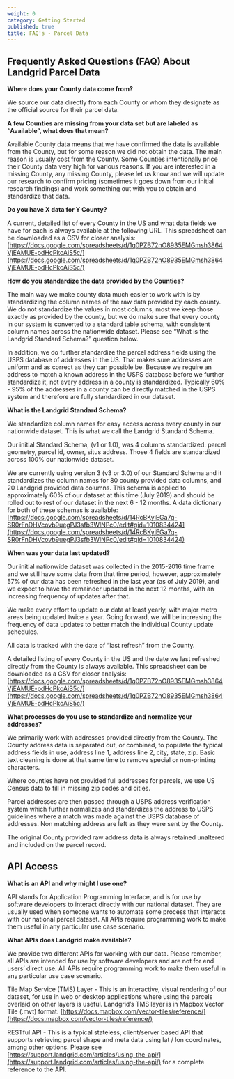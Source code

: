 ```yaml
---
weight: 0
category: Getting Started
published: true
title: FAQ's - Parcel Data
---
```


## Frequently Asked Questions (FAQ) About Landgrid Parcel Data

**Where does your County data come from?**

We source our data directly from each County or whom they designate as the official source for their parcel data.

**A few Counties are missing from your data set but are labeled as “Available”, what does that mean?**

Available County data means that we have confirmed the data is available from the County, but for some reason we did not obtain the data. The main reason is usually cost from the County. Some Counties intentionally price their County data very high for various reasons. If you are interested in a missing County, any missing County, please let us know and we will update our research to confirm pricing (sometimes it goes down from our initial research findings) and work something out with you to obtain and standardize that data.

**Do you have X data for Y County?**

A current, detailed list of every County in the US and what data fields we have for each is always available at the following URL. This spreadsheet can be downloaded as a CSV for closer analysis:  [https://docs.google.com/spreadsheets/d/1q0PZB72nO8935EMGmsh3864VjEAMUE-pdHcPkoAiS5c/](https://docs.google.com/spreadsheets/d/1q0PZB72nO8935EMGmsh3864VjEAMUE-pdHcPkoAiS5c/)

**How do you standardize the data provided by the Counties?**

The main way we make county data much easier to work with is by standardizing the column names of the raw data provided by each county. We do not standardize the values in most columns, most we keep those exactly as provided by the county, but we do make sure that every county in our system is converted to a standard table schema, with consistent column names across the nationwide dataset. Please see “What is the Landgrid Standard Schema?” question below.

In addition, we do further standardize the parcel address fields using the USPS database of addresses in the US. That makes sure addresses are uniform and as correct as they can possible be. Because we require an address to match a known address in the USPS database before we further standardize it, not every address in a county is standardized. Typically 60% - 95% of the addresses in a county can be directly matched in the USPS system and therefore are fully standardized in our dataset.

**What is the Landgrid Standard Schema?**

We standardize column names for easy access across every county in our nationwide dataset. This is what we call the Landgrid Standard Schema.

Our initial Standard Schema, (v1 or 1.0), was 4 columns standardized: parcel geometry, parcel id, owner, situs address. Those 4 fields are standardized across 100% our nationwide dataset.

We are currently using version 3 (v3 or 3.0) of our Standard Schema and it standardizes the column names for 80 county provided data columns, and 20 Landgrid provided data columns. This schema is applied to approximately 60% of our dataset at this time (July 2019) and should be rolled out to rest of our dataset in the next 6 - 12 months. A data dictionary for both of these schemas is available: [https://docs.google.com/spreadsheets/d/14RcBKyiEGa7q-SR0rFnDHVcovb9uegPJ3sfb3WlNPc0/edit#gid=1010834424](https://docs.google.com/spreadsheets/d/14RcBKyiEGa7q-SR0rFnDHVcovb9uegPJ3sfb3WlNPc0/edit#gid=1010834424)

**When was your data last updated?**

Our initial nationwide dataset was collected in the 2015-2016 time frame and we still have some data from that time period, however, approximately 57% of our data has been refreshed in the last year (as of July 2019), and we expect to have the remainder updated in the next 12 months, with an increasing frequency of updates after that.

We make every effort to update our data at least yearly, with major metro areas being updated twice a year. Going forward, we will be increasing the frequency of data updates to better match the individual County update schedules.

All data is tracked with the date of “last refresh” from the County. 

A detailed listing of every County in the US and the date we last refreshed directly from the County is always available. This spreadsheet can be downloaded as a CSV for closer analysis: [https://docs.google.com/spreadsheets/d/1q0PZB72nO8935EMGmsh3864VjEAMUE-pdHcPkoAiS5c/](https://docs.google.com/spreadsheets/d/1q0PZB72nO8935EMGmsh3864VjEAMUE-pdHcPkoAiS5c/)

**What processes do you use to standardize and normalize your addresses?**

We primarily work with addresses provided directly from the County. The County address data is separated out, or combined, to populate the typical address fields in use, address line 1, address line 2, city, state, zip. Basic text cleaning is done at that same time to remove special or non-printing characters.

Where counties have not provided full addresses for parcels, we use US Census data to fill in missing zip codes and cities.

Parcel addresses are then passed through a USPS address verification system which further normalizes and standardizes the address to USPS guidelines where a match was made against the USPS database of addresses. Non matching address are left as they were sent by the County.

The original County provided raw address data is always retained unaltered and included on the parcel record.


## API Access

**What is an API and why might I use one?**

API stands for Application Programming Interface, and is for use by software developers to interact directly with our national dataset. They are usually used when someone wants to automate some process that interacts with our national parcel dataset. All APIs require programming work to make them useful in any particular use case scenario.

**What APIs does Landgrid make available?**

We provide two different APIs for working with our data. Please remember, all APIs are intended for use by software developers and are not for end users’ direct use. All APIs require programming work to make them useful in any particular use case scenario.

Tile Map Service (TMS) Layer - This is an interactive, visual rendering of our dataset, for use in web or desktop applications where using the parcels overlaid on other layers is useful. Landgrid’s TMS layer is in Mapbox Vector Tile (.mvt) format. [https://docs.mapbox.com/vector-tiles/reference/](https://docs.mapbox.com/vector-tiles/reference/)

RESTful API - This is a typical stateless, client/server based API that supports retrieving parcel shape and meta data using lat / lon coordinates, among other options. Please see [https://support.landgrid.com/articles/using-the-api/](https://support.landgrid.com/articles/using-the-api/) for a complete reference to the API.
